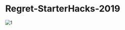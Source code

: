 # Regret-StarterHacks-2019

![1](https://user-images.githubusercontent.com/45184523/51089749-687ed880-1740-11e9-9177-17bab6e3f3c9.png)

